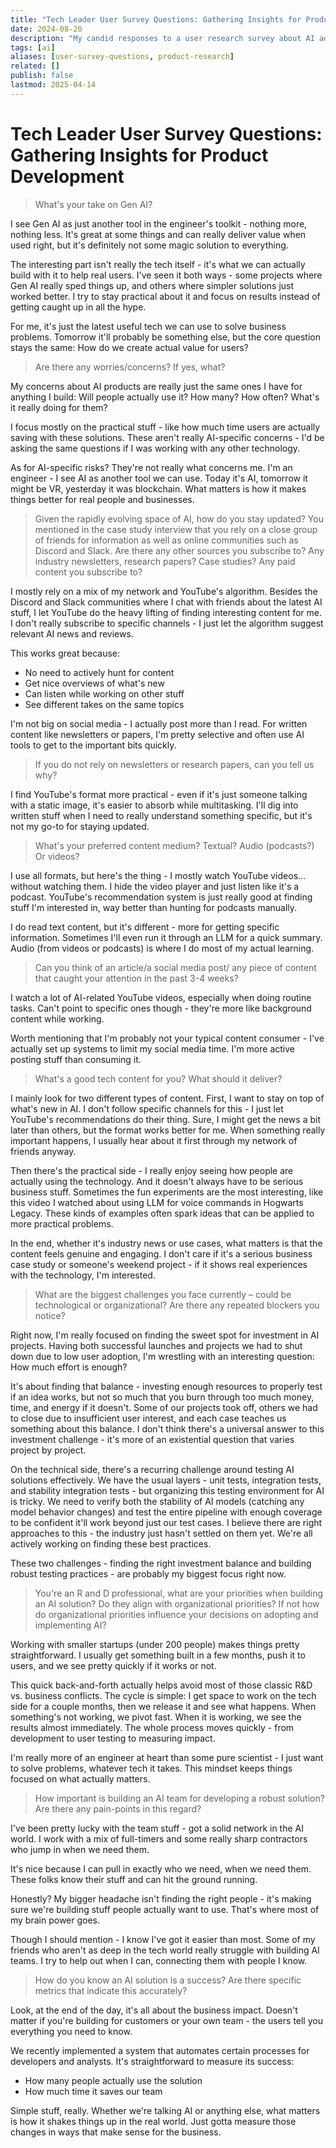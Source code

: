 ```yaml
---
title: "Tech Leader User Survey Questions: Gathering Insights for Product Development"
date: 2024-08-20
description: "My candid responses to a user research survey about AI adoption, content consumption, and development priorities. Practical insights on measuring AI success and building solutions."
tags: [ai]
aliases: [user-survey-questions, product-research]
related: []
publish: false
lastmod: 2025-04-14
---
```


# Tech Leader User Survey Questions: Gathering Insights for Product Development

> What's your take on Gen AI?

I see Gen AI as just another tool in the engineer's toolkit - nothing more, nothing less. It's great at some things and can really deliver value when used right, but it's definitely not some magic solution to everything.

The interesting part isn't really the tech itself - it's what we can actually build with it to help real users. I've seen it both ways - some projects where Gen AI really sped things up, and others where simpler solutions just worked better. I try to stay practical about it and focus on results instead of getting caught up in all the hype.

For me, it's just the latest useful tech we can use to solve business problems. Tomorrow it'll probably be something else, but the core question stays the same: How do we create actual value for users?

> Are there any worries/concerns? If yes, what?

My concerns about AI products are really just the same ones I have for anything I build: Will people actually use it? How many? How often? What's it really doing for them?

I focus mostly on the practical stuff - like how much time users are actually saving with these solutions. These aren't really AI-specific concerns - I'd be asking the same questions if I was working with any other technology.

As for AI-specific risks? They're not really what concerns me. I'm an engineer - I see AI as another tool we can use. Today it's AI, tomorrow it might be VR, yesterday it was blockchain. What matters is how it makes things better for real people and businesses.

> Given the rapidly evolving space of AI, how do you stay updated? You mentioned in the case study interview that you rely on a close group of friends for information as well as online communities such as Discord and Slack. Are there any other sources you subscribe to? Any industry newsletters, research papers? Case studies? Any paid content you subscribe to? 

I mostly rely on a mix of my network and YouTube's algorithm. Besides the Discord and Slack communities where I chat with friends about the latest AI stuff, I let YouTube do the heavy lifting of finding interesting content for me. I don't really subscribe to specific channels - I just let the algorithm suggest relevant AI news and reviews.

This works great because:
- No need to actively hunt for content
- Get nice overviews of what's new
- Can listen while working on other stuff
- See different takes on the same topics

I'm not big on social media - I actually post more than I read. For written content like newsletters or papers, I'm pretty selective and often use AI tools to get to the important bits quickly.

> If you do not rely on newsletters or research papers, can you tell us why?

I find YouTube's format more practical - even if it's just someone talking with a static image, it's easier to absorb while multitasking. I'll dig into written stuff when I need to really understand something specific, but it's not my go-to for staying updated.

> What's your preferred content medium? Textual? Audio (podcasts?) Or videos?

I use all formats, but here's the thing - I mostly watch YouTube videos... without watching them. I hide the video player and just listen like it's a podcast. YouTube's recommendation system is just really good at finding stuff I'm interested in, way better than hunting for podcasts manually.

I do read text content, but it's different - more for getting specific information. Sometimes I'll even run it through an LLM for a quick summary. Audio (from videos or podcasts) is where I do most of my actual learning.

> Can you think of an article/a social media post/ any piece of content that caught your attention in the past 3-4 weeks?

I watch a lot of AI-related YouTube videos, especially when doing routine tasks. Can't point to specific ones though - they're more like background content while working.

Worth mentioning that I'm probably not your typical content consumer - I've actually set up systems to limit my social media time. I'm more active posting stuff than consuming it.

> What's a good tech content for you? What should it deliver?

I mainly look for two different types of content. First, I want to stay on top of what's new in AI. I don't follow specific channels for this - I just let YouTube's recommendations do their thing. Sure, I might get the news a bit later than others, but the format works better for me. When something really important happens, I usually hear about it first through my network of friends anyway.

Then there's the practical side - I really enjoy seeing how people are actually using the technology. And it doesn't always have to be serious business stuff. Sometimes the fun experiments are the most interesting, like this video I watched about using LLM for voice commands in Hogwarts Legacy. These kinds of examples often spark ideas that can be applied to more practical problems.

In the end, whether it's industry news or use cases, what matters is that the content feels genuine and engaging. I don't care if it's a serious business case study or someone's weekend project - if it shows real experiences with the technology, I'm interested.

> What are the biggest challenges you face currently – could be technological or organizational? Are there any repeated blockers you notice?

Right now, I'm really focused on finding the sweet spot for investment in AI projects. Having both successful launches and projects we had to shut down due to low user adoption, I'm wrestling with an interesting question: How much effort is enough?

It's about finding that balance - investing enough resources to properly test if an idea works, but not so much that you burn through too much money, time, and energy if it doesn't. Some of our projects took off, others we had to close due to insufficient user interest, and each case teaches us something about this balance. I don't think there's a universal answer to this investment challenge - it's more of an existential question that varies project by project.

On the technical side, there's a recurring challenge around testing AI solutions effectively. We have the usual layers - unit tests, integration tests, and stability integration tests - but organizing this testing environment for AI is tricky. We need to verify both the stability of AI models (catching any model behavior changes) and test the entire pipeline with enough coverage to be confident it'll work beyond just our test cases. I believe there are right approaches to this - the industry just hasn't settled on them yet. We're all actively working on finding these best practices.

These two challenges - finding the right investment balance and building robust testing practices - are probably my biggest focus right now.

> You're an R and D professional, what are your priorities when building an AI solution? Do they align with organizational priorities? If not how do organizational priorities influence your decisions on adopting and implementing AI?

Working with smaller startups (under 200 people) makes things pretty straightforward. I usually get something built in a few months, push it to users, and we see pretty quickly if it works or not.

This quick back-and-forth actually helps avoid most of those classic R&D vs. business conflicts. The cycle is simple: I get space to work on the tech side for a couple months, then we release it and see what happens. When something's not working, we pivot fast. When it is working, we see the results almost immediately. The whole process moves quickly - from development to user testing to measuring impact.

I'm really more of an engineer at heart than some pure scientist - I just want to solve problems, whatever tech it takes. This mindset keeps things focused on what actually matters.

> How important is building an AI team for developing a robust solution? Are there any pain-points in this regard?

I've been pretty lucky with the team stuff - got a solid network in the AI world. I work with a mix of full-timers and some really sharp contractors who jump in when we need them.

It's nice because I can pull in exactly who we need, when we need them. These folks know their stuff and can hit the ground running.

Honestly? My bigger headache isn't finding the right people - it's making sure we're building stuff people actually want to use. That's where most of my brain power goes.

Though I should mention - I know I've got it easier than most. Some of my friends who aren't as deep in the tech world really struggle with building AI teams. I try to help out when I can, connecting them with people I know.

> How do you know an AI solution is a success? Are there specific metrics that indicate this accurately?

Look, at the end of the day, it's all about the business impact. Doesn't matter if you're building for customers or your own team - the users tell you everything you need to know.

We recently implemented a system that automates certain processes for developers and analysts. It's straightforward to measure its success:
- How many people actually use the solution
- How much time it saves our team

Simple stuff, really. Whether we're talking AI or anything else, what matters is how it shakes things up in the real world. Just gotta measure those changes in ways that make sense for the business.
